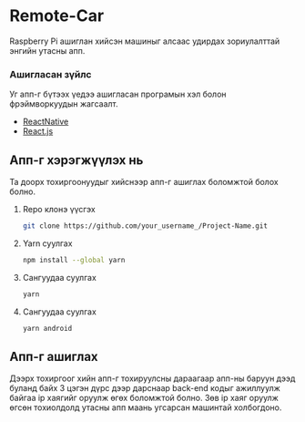 # Remote-Car

Raspberry Pi ашиглан хийсэн машиныг алсаас удирдах зориулалттай энгийн утасны апп.

### Ашигласан зүйлс

Уг апп-г бүтээх үедээ ашигласан програмын хэл болон фрэймворкуудын жагсаалт.

* [ReactNative](https://reactnative.dev/)
* [React.js](https://reactjs.org/)

<!-- GETTING STARTED -->
## Апп-г хэрэгжүүлэх нь

Та доорх тохиргоонуудыг хийснээр апп-г ашиглах боломжтой болох болно.

1. Repo клонэ үүсгэх
   ```sh
   git clone https://github.com/your_username_/Project-Name.git
   ```
2. Yarn суулгах
   ```sh
   npm install --global yarn
   ```
3. Сангуудаа суулгах
   ```sh
   yarn
   ```
4. Сангуудаа суулгах
   ```sh
   yarn android
   ```
   
## Апп-г ашиглах

Дээрх тохиргоог хийн апп-г тохируулсны дараагаар апп-ны баруун дээд буланд байх 3 цэгэн дүрс дээр дарснаар back-end кодыг ажиллуулж байгаа ip хаягийг оруулж өгөх боломжтой болно. Зөв ip хаяг оруулж өгсөн тохиолдолд утасны апп маань угсарсан машинтай холбогдоно.
